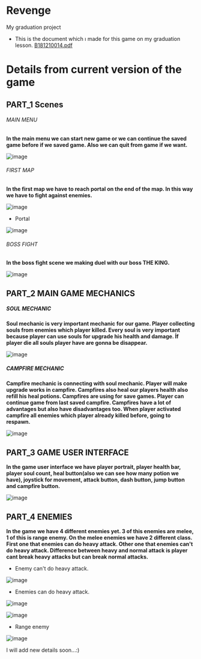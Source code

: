 # Revenge
My graduation project
- This is the document which ı made for this game on my graduation lesson.
[B181210014.pdf](https://github.com/Hakansen4/Revenge/files/9155068/B181210014.pdf)


# Details from current version of the game
## PART_1 Scenes

###### MAIN MENU
**In the main menu we can start new game or we can continue the saved game before if we saved game. Also we can quit from game if we want.**

![image](https://user-images.githubusercontent.com/62704352/180096421-99deabbf-231f-48d2-b3ad-352f275e5c30.png)

###### FIRST MAP
**In the first map we have to reach portal on the end of the map. In this way we have to fight against enemies.**

![image](https://user-images.githubusercontent.com/62704352/180097565-4235585a-35f0-405b-90d3-528c9b48c1f3.png)


- Portal

![image](https://user-images.githubusercontent.com/62704352/180097500-9a513dc2-9e69-495b-a686-65f39a14c61a.png)

###### BOSS FIGHT
**In the boss fight scene we making duel with our boss THE KING.**

![image](https://user-images.githubusercontent.com/62704352/180097776-bab3d31a-f213-467e-861d-5c2bedce6a84.png)

## PART_2 MAIN GAME MECHANICS

##### SOUL MECHANIC

**Soul mechanic is very important mechanic for our game. Player collecting souls from enemies which player killed. Every soul is very important because player can use souls for upgrade his health and damage. İf player die all souls player have are gonna be disappear.**

![image](https://user-images.githubusercontent.com/62704352/180098563-5944cab2-f331-4473-8d01-9b7f2aa78b5f.png)

##### CAMPFIRE MECHANIC

**Campfire mechanic is connecting with soul mechanic. Player will make upgrade works in campfire. Campfires  also heal our players health also refill his heal potions. Campfires are using for save games. Player can continue game from last saved campfire. Campfires  have a lot of advantages but also have disadvantages too. When player activated campfire all enemies which player already killed before, going to respawn.**

![image](https://user-images.githubusercontent.com/62704352/180099273-4334d5ba-4f47-4f27-9bb5-3346f446c22e.png)

## PART_3 GAME USER INTERFACE

**In the game user interface we have player portrait, player health bar, player soul count, heal button(also we can see how many potion we have), joystick for movement, attack button, dash button, jump button and campfire button.**

![image](https://user-images.githubusercontent.com/62704352/180100732-fbe8df4d-db87-4ece-b930-a53e51a9dfe0.png)

## PART_4 ENEMIES

**In the game we have 4 different enemies yet. 3 of this enemies are melee, 1 of this is range enemy. On the melee enemies we have 2 different class. First one that enemies can do heavy attack. Other one that enemies can't do heavy attack. Difference between heavy and normal attack is player cant break heavy attacks but can break normal attacks.**

- Enemy can't do heavy attack.

![image](https://user-images.githubusercontent.com/62704352/180101442-1f06163c-c98e-4d14-bd2c-c6a40dac6e1b.png)

- Enemies can do heavy attack.

![image](https://user-images.githubusercontent.com/62704352/180101486-527f7c16-4668-4fc2-9065-dd553c10bde9.png)

![image](https://user-images.githubusercontent.com/62704352/180101510-cdc44b76-42b9-4390-9a85-9c294a5d8789.png)

- Range enemy

![image](https://user-images.githubusercontent.com/62704352/180101540-6b7b1fa2-fbf4-4615-af35-9b7c73bffdc4.png)


I will add new details soon...:)
